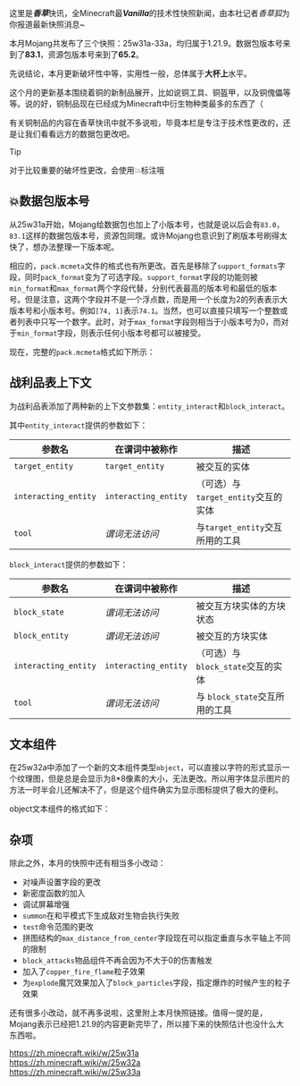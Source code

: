 <SpotlightHead
    title = "香草快讯 - Λojang Spotlight - 2025年8月"
    authorName = Alumopper
    avatarUrl = '../../_authors/alumopper.jpg'
    :socialLinks="[
        { name: 'BiliBili', url: 'https://space.bilibili.com/280394409' },
        { name: 'GitHub', url: 'https://github.com/Alumopper' }
    ]"
    cover='../_assets/spotlight.webp'
    type=1
/>

这里是***香草***快讯，全Minecraft最***Vanilla***的技术性快照新闻，由本社记者*香草狐*为你报道最新快照消息~

本月Mojang共发布了三个快照：25w31a-33a，均归属于1.21.9。数据包版本号来到了**83.1**，资源包版本号来到了**65.2**。

先说结论，本月更新破坏性中等，实用性一般，总体属于**大杯上**水平。

这个月的更新基本围绕着铜的新制品展开，比如说铜工具、铜盔甲，以及铜傀儡等等。说的好，铜制品现在已经成为Minecraft中衍生物种类最多的东西了（

有关铜制品的内容在香草快讯中就不多说啦，毕竟本栏是专注于技术性更改的，还是让我们看看远方的数据包更改吧。

<ColorLine />

> [!TIP]
>
> 对于比较重要的破坏性更改，会使用💥标注哦

## 💥数据包版本号

从25w31a开始，Mojang给数据包也加上了小版本号，也就是说以后会有`83.0`，`83.1`这样的数据包版本号，资源包同理。或许Mojang也意识到了刷版本号刷得太快了，想办法整理一下版本呢。

相应的，`pack.mcmeta`文件的格式也有所更改。首先是移除了`support_formats`字段，同时`pack_format`变为了可选字段。`support_format`字段的功能则被`min_format`和`max_format`两个字段代替，分别代表最高的版本号和最低的版本号。但是注意，这两个字段并不是一个浮点数，而是用一个长度为2的列表表示大版本号和小版本号。例如`[74, 1]`表示`74.1`。当然，也可以直接只填写一个整数或者列表中只写一个数字。此时，对于`max_format`字段则相当于小版本号为0，而对于`min_format`字段，则表示任何小版本号都可以被接受。

现在，完整的`pack.mcmeta`格式如下所示：

<NBTTree code='
@Desc<"根对象">
data pack {
    @Desc<"存放数据包信息"> pack as data {
        @Desc<"（文本组件）数据包的描述信息。在创建世界的数据包页面，或光标在/datapack list命令列出的数据包名称上悬停时，会显示此描述。">
        description as text;
        @Desc<"数据包兼容的最低版本号，为两个整数组成的数组，依次为主要版本号和次要版本号，必须大于81。">
        min_format as (int|IntArray);
        @Desc<"数据包兼容的最高版本号，为两个整数组成的数组，依次为主要版本号和次要版本号。">
        max_format as (int|IntArray);
    };
    @Desc<"包过滤器，用于指定数据包要忽略的文件。在NBT列表/JSON数组block内被匹配到的任何模式都将形如其不在该数据包中存在。"> filter as data {
        @Desc<"模式列表">
        block as list<data {
            @Desc<"一个正则表达式，表示要滤除文件的命名空间。若省略则匹配所有命名空间。">
            namespace as string;
            @Desc<"一个正则表达式，表示要滤除文件的路径。若省略则匹配所有文件。">
            path as string;
        }>;
    };
    @Desc<"要启用的实验性内容。注意：如果添加了该字段，则该数据包需要在创建新世界的时候添加，否则在更改旧世界的level.dat前无法添加。">
    features as data {
        @Desc<"启用的内容">
        enabled as list<string>;
    };
    @Desc<"指定要覆盖的部分，即应用在“标准”包内容上的子包。其目录是其自己的资源和data目录（存放于包的根目录下）。">
    overlay as data {
        @Desc<"覆盖列表。其顺序很重要，列表中的第一个对象将被首先应用">
        entries as list<data{  
            @Desc<"此叠加数据包生效的最低版本号。格式与NBT复合标签/JSON对象pack中的格式相同">
            min_format as (int|IntArray);
            @Desc<"此叠加数据包生效的最高版本号">
            max_format as (int|IntArray);
            @Desc<"此子包所在的相对路径。">
            directory as string;
        }>;
    }
}
'/>

## 战利品表上下文

为战利品表添加了两种新的上下文参数集：`entity_interact`和`block_interact`。

其中`entity_interact`提供的参数如下：

|参数名|在谓词中被称作|描述|
|-|-|-|
|`target_entity`|`target_entity`|被交互的实体|
|`interacting_entity`|`interacting_entity`|（可选）与`target_entity`交互的实体|
|`tool`| *谓词无法访问* |与`target_entity`交互所用的工具|

`block_interact`提供的参数如下：

|参数名|在谓词中被称作|描述|
|-|-|-|
|`block_state`|*谓词无法访问*|被交互方块实体的方块状态|
|`block_entity`|*谓词无法访问*|被交互的方块实体|
|`interacting_entity`| `interacting_entity` |（可选）与`block_state`交互的实体|
|`tool`| *谓词无法访问* |与 `block_state`交互所用的工具|

## 文本组件

在25w32a中添加了一个新的文本组件类型`object`，可以直接以字符的形式显示一个纹理图，但是总是会显示为8*8像素的大小，无法更改。所以用字体显示图片的方法一时半会儿还解决不了，但是这个组件确实为显示图标提供了极大的便利。

object文本组件的格式如下：

<NBTTree code='
data root {
    @Desc<"为object">
    type as string;
    @Desc<"（默认为minecraft:blocks）纹理图集的命名空间ID">
    atlas as string;
    @Desc<"图集中精灵图的命名空间ID。示例：item/porkchop。">
    sprite as string;
}
'/>

## 杂项

除此之外，本月的快照中还有相当多小改动：

* 对噪声设置字段的更改
* 新密度函数的加入
* 调试屏幕增强
* `summon`在和平模式下生成敌对生物会执行失败
* `test`命令范围的更改
* 拼图结构的`max_distance_from_center`字段现在可以指定垂直与水平轴上不同的限制
* `block_attacks`物品组件不再会因为不大于0的伤害触发
* 加入了`copper_fire_flame`粒子效果
* 为`explode`魔咒效果加入了`block_particles`字段，指定爆炸的时候产生的粒子效果

还有很多小改动，就不再多说啦，这里附上本月快照链接。值得一提的是，Mojang表示已经把1.21.9的内容更新完毕了，所以接下来的快照估计也没什么大东西啦。

<https://zh.minecraft.wiki/w/25w31a>\
<https://zh.minecraft.wiki/w/25w32a>\
<https://zh.minecraft.wiki/w/25w33a>
